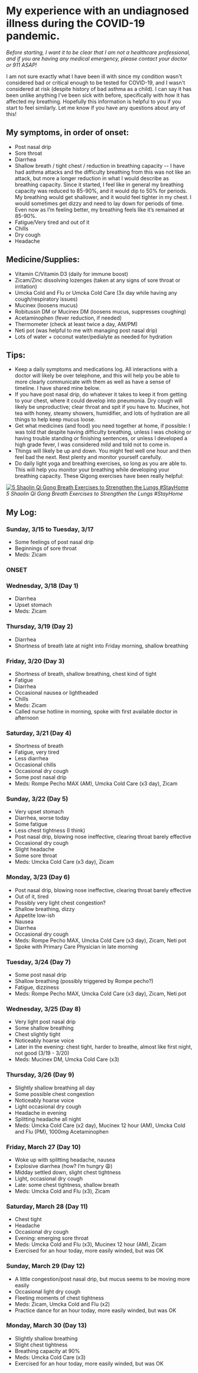 # My experience with an undiagnosed illness during the COVID-19 pandemic.

*Before starting, I want it to be clear that I am not a healthcare professional, and if you are having any medical emergency, please contact your doctor or 911 ASAP!*

I am not sure exactly what I have been ill with since my condition wasn't considered bad or critical enough to be tested for COVID-19, and I wasn't considered at risk (despite history of bad asthma as a child). I can say it has been unlike anything I've been sick with before, specifically with how it has affected my breathing. Hopefully this information is helpful to you if you start to feel similarly. Let me know if you have any questions about any of this!  

## My symptoms, in order of onset:

* Post nasal drip
* Sore throat 
* Diarrhea 
* Shallow breath / tight chest / reduction in breathing capacity -- I have had asthma attacks and the difficulty breathing from this was not like an attack, but more a longer reduction in what I would describe as breathing capacity. Since it started, I feel like in general my breathing capacity was reduced to 85-90%, and it would dip to 50% for periods. My breathing would get shallower, and it would feel tighter in my chest. I would sometimes get dizzy and need to lay down for periods of time. Even now as I’m feeling better, my breathing feels like it’s remained at 85-90%.
* Fatigue/Very tired and out of it 
* Chills 
* Dry cough 
* Headache

## Medicine/Supplies:

* Vitamin C/Vitamin D3 (daily for immune boost) 
* Zicam/Zinc dissolving lozenges (taken at any signs of sore throat or irritation) 
* Umcka Cold and Flu or Umcka Cold Care (3x day while having any cough/respiratory issues) 
* Mucinex (loosens mucus) 
* Robitussin DM or Mucinex DM (loosens mucus, suppresses coughing) 
* Acetaminophen (fever reduction, if needed)
* Thermometer (check at least twice a day, AM/PM) 
* Neti pot (was helpful to me with managing post nasal drip) 
* Lots of water + coconut water/pedialyte as needed for hydration

## Tips:

* Keep a daily symptoms and medications log. All interactions with a doctor will likely be over telephone, and this will help you be able to more clearly communicate with them as well as have a sense of timeline. I have shared mine below.
* If you have post nasal drip, do whatever it takes to keep it from getting to your chest, where it could develop into pneumonia. Dry cough will likely be unproductive; clear throat and spit if you have to. Mucinex, hot tea with honey, steamy showers, humidifier, and lots of hydration are all things to help keep mucus loose.
* Get what medicines (and food) you need together at home, if possible: I was told that despite having difficulty breathing, unless I was choking or having trouble standing or finishing sentences, or unless I developed a high grade fever, I was considered mild and told not to come in.
* Things will likely be up and down. You might feel well one hour and then feel bad the next. Rest plenty and monitor yourself carefully.
* Do daily light yoga and breathing exercises, so long as you are able to. This will help you monitor your breathing while developing your breathing capacity. These Qigong exercises have been really helpful:

[![5 Shaolin Qi Gong Breath Exercises to Strengthen the Lungs #StayHome](https://img.youtube.com/vi/qViH3a4S-Uk/0.jpg)](https://www.youtube.com/watch?v=qViH3a4S-Uk)<br>
*5 Shaolin Qi Gong Breath Exercises to Strengthen the Lungs #StayHome*

## My Log:

### Sunday, 3/15 to Tuesday, 3/17 

* Some feelings of post nasal drip 
* Beginnings of sore throat  
* Meds: Zicam


### ONSET 

### Wednesday, 3/18 (Day 1) 

* Diarrhea 
* Upset stomach 
* Meds: Zicam

### Thursday, 3/19 (Day 2) 

* Diarrhea
* Shortness of breath late at night into Friday morning, shallow breathing 

### Friday, 3/20 (Day 3) 

* Shortness of breath, shallow breathing, chest kind of tight 
* Fatigue 
* Diarrhea 
* Occasional nausea or lightheaded 
* Chills 
* Meds: Zicam
* Called nurse hotline in morning, spoke with first available doctor in afternoon 

### Saturday, 3/21 (Day 4) 

* Shortness of breath 
* Fatigue, very tired 
* Less diarrhea 
* Occasional chills 
* Occasional dry cough 
* Some post nasal drip 
* Meds: Rompe Pecho MAX (AM), Umcka Cold Care (x3 day), Zicam

### Sunday, 3/22 (Day 5) 

* Very upset stomach  
* Diarrhea, worse today 
* Some fatigue 
* Less chest tightness (I think) 
* Post nasal drip, blowing nose ineffective, clearing throat barely effective  
* Occasional dry cough 
* Slight headache 
* Some sore throat 
* Meds: Umcka Cold Care (x3 day), Zicam

### Monday, 3/23 (Day 6) 

* Post nasal drip, blowing nose ineffective, clearing throat barely effective  
* Out of it, tired 
* Possibly very light chest congestion? 
* Shallow breathing, dizzy 
* Appetite low-ish 
* Nausea 
* Diarrhea  
* Occasional dry cough  
* Meds: Rompe Pecho MAX, Umcka Cold Care (x3 day), Zicam, Neti pot 
* Spoke with Primary Care Physician in late morning

### Tuesday, 3/24 (Day 7) 

* Some post nasal drip 
* Shallow breathing (possibly triggered by Rompe pecho?) 
* Fatigue, dizziness  
* Meds: Rompe Pecho MAX, Umcka Cold Care (x3 day), Zicam, Neti pot 

### Wednesday, 3/25 (Day 8) 

* Very light post nasal drip 
* Some shallow breathing 
* Chest slightly tight
* Noticeably hoarse voice
* Later in the evening: chest tight, harder to breathe, almost like first night, not good (3/19 - 3/20) 
* Meds: Mucinex DM, Umcka Cold Care (x3) 
 
### Thursday, 3/26 (Day 9) 

* Slightly shallow breathing all day 
* Some possible chest congestion  
* Noticeably hoarse voice 
* Light occasional dry cough 
* Headache in evening 
* Splitting headache all night 
* Meds: Umcka Cold Care (x2 day), Mucinex 12 hour (AM), Umcka Cold and Flu (PM), 1000mg Acetaminophen  

### Friday, March 27 (Day 10) 

* Woke up with splitting headache, nausea 
* Explosive diarrhea (how? I’m hungry 😩) 
* Midday settled down, slight chest tightness 
* Light, occasional dry cough 
* Late: some chest tightness, shallow breath 
* Meds: Umcka Cold and Flu (x3), Zicam  

### Saturday, March 28 (Day 11) 

* Chest tight 
* Headache 
* Occasional dry cough
* Evening: emerging sore throat
* Meds: Umcka Cold and Flu (x3), Mucinex 12 hour (AM), Zicam
* Exercised for an hour today, more easily winded, but was OK
 
### Sunday, March 29 (Day 12) 

* A little congestion/post nasal drip, but mucus seems to be moving more easily  
* Occasional light dry cough  
* Fleeting moments of chest tightness  
* Meds: Zicam, Umcka Cold and Flu (x2) 
* Practice dance for an hour today, more easily winded, but was OK

### Monday, March 30 (Day 13) 

* Slightly shallow breathing  
* Slight chest tightness 
* Breathing capacity at 90%
* Meds: Umcka Cold Care (x3)
* Exercised for an hour today, more easily winded, but was OK

